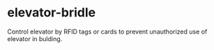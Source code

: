 # elevator-bridle
Control elevator by RFID tags or cards to prevent unauthorized use of elevator in bulding.
